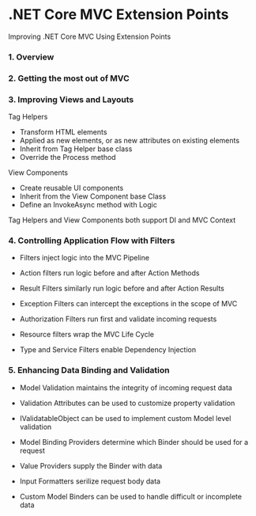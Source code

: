 # .NET Core MVC Extension Points
Improving .NET Core MVC Using Extension Points

### 1. Overview

### 2. Getting the most out of MVC

### 3. Improving Views and Layouts

Tag Helpers
-   Transform HTML elements
- Applied as new elements, or as new attributes on existing elements
- Inherit from Tag Helper base class
- Override the Process method

View Components
- Create reusable UI components
- Inherit from the View Component base Class
- Define an InvokeAsync method with Logic

Tag Helpers and View Components both support DI and MVC Context

### 4. Controlling Application Flow with Filters

- Filters inject logic into the MVC Pipeline

- Action filters run logic before and after Action Methods

- Result Filters similarly run logic before and after Action Results

- Exception Filters can intercept the exceptions in the scope of MVC

- Authorization Filters run first and validate incoming requests

- Resource filters wrap the MVC Life Cycle

- Type and Service Filters enable Dependency Injection

### 5. Enhancing Data Binding and Validation

- Model Validation maintains the integrity of incoming request data

- Validation Attributes can be used to customize property validation

- IValidatableObject can be used to implement custom Model level validation

- Model Binding Providers determine which Binder should be used for a request

- Value Providers supply the Binder with data

- Input Formatters serilize  request body data

- Custom Model Binders can be used to handle difficult or incomplete data




